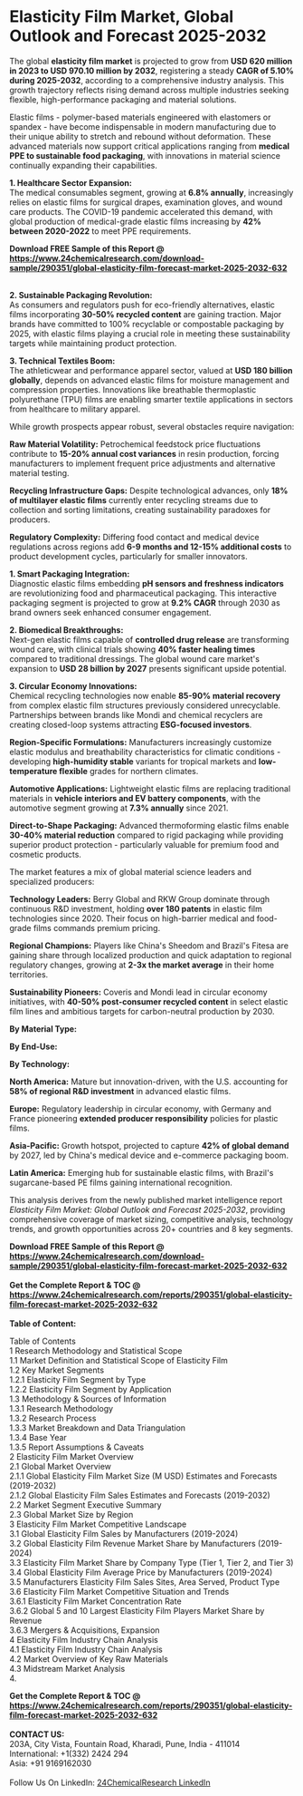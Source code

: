 <h1>Elasticity Film Market, Global Outlook and Forecast 2025-2032</h1><p>The global <strong>elasticity film market</strong> is projected to grow from <strong>USD 620 million in 2023 to USD 970.10 million by 2032</strong>, registering a steady <strong>CAGR of 5.10% during 2025-2032</strong>, according to a comprehensive industry analysis. This growth trajectory reflects rising demand across multiple industries seeking flexible, high-performance packaging and material solutions.</p><p>Elastic films - polymer-based materials engineered with elastomers or spandex - have become indispensable in modern manufacturing due to their unique ability to stretch and rebound without deformation. These advanced materials now support critical applications ranging from <strong>medical PPE to sustainable food packaging</strong>, with innovations in material science continually expanding their capabilities.</p><p><strong>1. Healthcare Sector Expansion:</strong><br>
The medical consumables segment, growing at <strong>6.8% annually</strong>, increasingly relies on elastic films for surgical drapes, examination gloves, and wound care products. The COVID-19 pandemic accelerated this demand, with global production of medical-grade elastic films increasing by <strong>42% between 2020-2022</strong> to meet PPE requirements.</p><div><b>Download FREE Sample of this Report @ 
            <a href="https://www.24chemicalresearch.com/download-sample/290351/global-elasticity-film-forecast-market-2025-2032-632">
            https://www.24chemicalresearch.com/download-sample/290351/global-elasticity-film-forecast-market-2025-2032-632</a></b></div><br><p><strong>2. Sustainable Packaging Revolution:</strong><br>
As consumers and regulators push for eco-friendly alternatives, elastic films incorporating <strong>30-50% recycled content</strong> are gaining traction. Major brands have committed to 100% recyclable or compostable packaging by 2025, with elastic films playing a crucial role in meeting these sustainability targets while maintaining product protection.</p><p><strong>3. Technical Textiles Boom:</strong><br>
The athleticwear and performance apparel sector, valued at <strong>USD 180 billion globally</strong>, depends on advanced elastic films for moisture management and compression properties. Innovations like breathable thermoplastic polyurethane (TPU) films are enabling smarter textile applications in sectors from healthcare to military apparel.</p><p>While growth prospects appear robust, several obstacles require navigation:</p><p><strong>Raw Material Volatility:</strong> Petrochemical feedstock price fluctuations contribute to <strong>15-20% annual cost variances</strong> in resin production, forcing manufacturers to implement frequent price adjustments and alternative material testing.</p><p><strong>Recycling Infrastructure Gaps:</strong> Despite technological advances, only <strong>18% of multilayer elastic films</strong> currently enter recycling streams due to collection and sorting limitations, creating sustainability paradoxes for producers.</p><p><strong>Regulatory Complexity:</strong> Differing food contact and medical device regulations across regions add <strong>6-9 months and 12-15% additional costs</strong> to product development cycles, particularly for smaller innovators.</p><p><strong>1. Smart Packaging Integration:<br>
</strong>Diagnostic elastic films embedding <strong>pH sensors and freshness indicators</strong> are revolutionizing food and pharmaceutical packaging. This interactive packaging segment is projected to grow at <strong>9.2% CAGR</strong> through 2030 as brand owners seek enhanced consumer engagement.</p><p><strong>2. Biomedical Breakthroughs:</strong><br>
Next-gen elastic films capable of <strong>controlled drug release</strong> are transforming wound care, with clinical trials showing <strong>40% faster healing times</strong> compared to traditional dressings. The global wound care market's expansion to <strong>USD 28 billion by 2027</strong> presents significant upside potential.</p><p><strong>3. Circular Economy Innovations:</strong><br>
Chemical recycling technologies now enable <strong>85-90% material recovery</strong> from complex elastic film structures previously considered unrecyclable. Partnerships between brands like Mondi and chemical recyclers are creating closed-loop systems attracting <strong>ESG-focused investors</strong>.</p><p><strong>Region-Specific Formulations:</strong> Manufacturers increasingly customize elastic modulus and breathability characteristics for climatic conditions - developing <strong>high-humidity stable</strong> variants for tropical markets and <strong>low-temperature flexible</strong> grades for northern climates.</p><p><strong>Automotive Applications:</strong> Lightweight elastic films are replacing traditional materials in <strong>vehicle interiors and EV battery components</strong>, with the automotive segment growing at <strong>7.3% annually</strong> since 2021.</p><p><strong>Direct-to-Shape Packaging:</strong> Advanced thermoforming elastic films enable <strong>30-40% material reduction</strong> compared to rigid packaging while providing superior product protection - particularly valuable for premium food and cosmetic products.</p><p>The market features a mix of global material science leaders and specialized producers:</p><p><strong>Technology Leaders:</strong> Berry Global and RKW Group dominate through continuous R&amp;D investment, holding <strong>over 180 patents</strong> in elastic film technologies since 2020. Their focus on high-barrier medical and food-grade films commands premium pricing.</p><p><strong>Regional Champions:</strong> Players like China's Sheedom and Brazil's Fitesa are gaining share through localized production and quick adaptation to regional regulatory changes, growing at <strong>2-3x the market average</strong> in their home territories.</p><p><strong>Sustainability Pioneers:</strong> Coveris and Mondi lead in circular economy initiatives, with <strong>40-50% post-consumer recycled content</strong> in select elastic film lines and ambitious targets for carbon-neutral production by 2030.</p><p><strong>By Material Type:</strong></p><p><strong>By End-Use:</strong></p><p><strong>By Technology:</strong></p><p><strong>North America:</strong> Mature but innovation-driven, with the U.S. accounting for <strong>58% of regional R&amp;D investment</strong> in advanced elastic films.</p><p><strong>Europe:</strong> Regulatory leadership in circular economy, with Germany and France pioneering <strong>extended producer responsibility</strong> policies for plastic films.</p><p><strong>Asia-Pacific:</strong> Growth hotspot, projected to capture <strong>42% of global demand</strong> by 2027, led by China's medical device and e-commerce packaging boom.</p><p><strong>Latin America:</strong> Emerging hub for sustainable elastic films, with Brazil's sugarcane-based PE films gaining international recognition.</p><p>This analysis derives from the newly published market intelligence report <em>Elasticity Film Market: Global Outlook and Forecast 2025-2032</em>, providing comprehensive coverage of market sizing, competitive analysis, technology trends, and growth opportunities across 20+ countries and 8 key segments.</p><div><b>Download FREE Sample of this Report @ 
            <a href="https://www.24chemicalresearch.com/download-sample/290351/global-elasticity-film-forecast-market-2025-2032-632">
            https://www.24chemicalresearch.com/download-sample/290351/global-elasticity-film-forecast-market-2025-2032-632</a></b></div><br><div><b>Get the Complete Report & TOC @ 
            <a href="https://www.24chemicalresearch.com/reports/290351/global-elasticity-film-forecast-market-2025-2032-632">
            https://www.24chemicalresearch.com/reports/290351/global-elasticity-film-forecast-market-2025-2032-632</a></b></div><br>
            <b>Table of Content:</b><p>Table of Contents<br />
1 Research Methodology and Statistical Scope<br />
1.1 Market Definition and Statistical Scope of Elasticity Film<br />
1.2 Key Market Segments<br />
1.2.1 Elasticity Film Segment by Type<br />
1.2.2 Elasticity Film Segment by Application<br />
1.3 Methodology & Sources of Information<br />
1.3.1 Research Methodology<br />
1.3.2 Research Process<br />
1.3.3 Market Breakdown and Data Triangulation<br />
1.3.4 Base Year<br />
1.3.5 Report Assumptions & Caveats<br />
2 Elasticity Film Market Overview<br />
2.1 Global Market Overview<br />
2.1.1 Global Elasticity Film Market Size (M USD) Estimates and Forecasts (2019-2032)<br />
2.1.2 Global Elasticity Film Sales Estimates and Forecasts (2019-2032)<br />
2.2 Market Segment Executive Summary<br />
2.3 Global Market Size by Region<br />
3 Elasticity Film Market Competitive Landscape<br />
3.1 Global Elasticity Film Sales by Manufacturers (2019-2024)<br />
3.2 Global Elasticity Film Revenue Market Share by Manufacturers (2019-2024)<br />
3.3 Elasticity Film Market Share by Company Type (Tier 1, Tier 2, and Tier 3)<br />
3.4 Global Elasticity Film Average Price by Manufacturers (2019-2024)<br />
3.5 Manufacturers Elasticity Film Sales Sites, Area Served, Product Type<br />
3.6 Elasticity Film Market Competitive Situation and Trends<br />
3.6.1 Elasticity Film Market Concentration Rate<br />
3.6.2 Global 5 and 10 Largest Elasticity Film Players Market Share by Revenue<br />
3.6.3 Mergers & Acquisitions, Expansion<br />
4 Elasticity Film Industry Chain Analysis<br />
4.1 Elasticity Film Industry Chain Analysis<br />
4.2 Market Overview of Key Raw Materials<br />
4.3 Midstream Market Analysis<br />
4.</p><div><b>Get the Complete Report & TOC @ 
            <a href="https://www.24chemicalresearch.com/reports/290351/global-elasticity-film-forecast-market-2025-2032-632">
            https://www.24chemicalresearch.com/reports/290351/global-elasticity-film-forecast-market-2025-2032-632</a></b></div><br><b>CONTACT US:</b><br>
            203A, City Vista, Fountain Road, Kharadi, Pune, India - 411014<br>
            International: +1(332) 2424 294<br>
            Asia: +91 9169162030 <br><br>
            Follow Us On LinkedIn: <a href="https://www.linkedin.com/company/24chemicalresearch/">24ChemicalResearch LinkedIn</a>